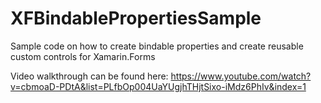 # XFBindablePropertiesSample
Sample code on how to create bindable properties and create reusable custom controls for Xamarin.Forms

Video walkthrough can be found here: https://www.youtube.com/watch?v=cbmoaD-PDtA&list=PLfbOp004UaYUgjhTHjtSixo-iMdz6PhIv&index=1
